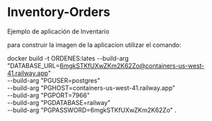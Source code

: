 # Inventory-Orders
Ejemplo de aplicación de Inventario



para construir la imagen de la aplicacion utilizar el comando:

docker build -t ORDENES:lates --build-arg "DATABASE_URL=6mgkSTKfUXwZKm2K62Zo@containers-us-west-41.railway.app"  \
--build-arg "PGUSER=postgres" \
--build-arg "PGHOST=containers-us-west-41.railway.app" \
--build-arg "PGPORT=7966" \
--build-arg "PGDATABASE=railway" \
--build-arg "PGPASSWORD=6mgkSTKfUXwZKm2K62Zo" .